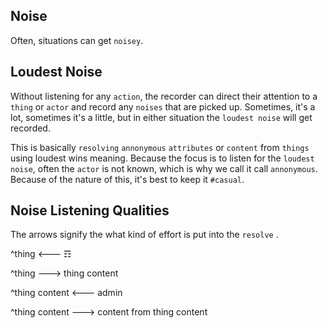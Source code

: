 ## Noise
Often, situations can get `noisey`.

## Loudest Noise
Without listening for any `action`, the recorder can direct their attention to a `thing` or `actor` and record any `noises` that are picked up.  Sometimes, it's a lot, sometimes it's a little, but in either situation the `loudest noise` will get recorded.

This is basically `resolving` `annonymous` `attributes` or `content` from `things` using loudest wins meaning.  Because the focus is to listen for the `loudest noise`, often the `actor` is not known, which is why we call it call `annonymous`.  Because of the nature of this, it's best to keep it `#casual`.

## Noise Listening Qualities

The arrows signify the what kind of effort is put into the `resolve` .

^thing <--- ☶

^thing ---> thing content

^thing content <--- admin

^thing content ---> content from thing content